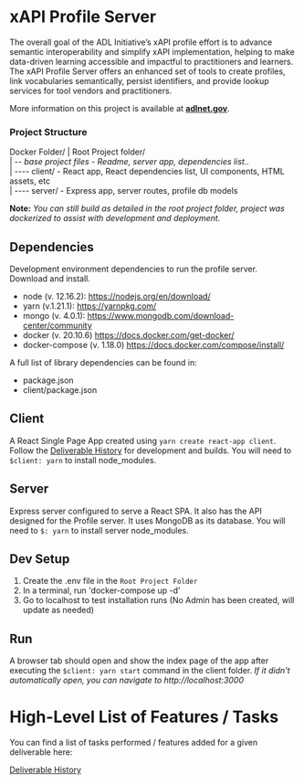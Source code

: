 # xAPI Profile Server
The overall goal of the ADL Initiative’s xAPI profile effort is to advance semantic interoperability and simplify xAPI implementation, helping to make data-driven learning accessible and impactful to practitioners and learners.  The xAPI Profile Server offers an enhanced set of tools to create profiles, link vocabularies semantically, persist identifiers, and provide lookup services for tool vendors and practitioners.

More information on this project is available at **[adlnet.gov](https://adlnet.gov/projects/xapi-profile-server/)**.

### Project Structure
Docker Folder/
| Root Project folder/  
| -- _base project files - Readme, server app, dependencies list.._  
| ---- client/ - React app, React dependencies list, UI components, HTML assets, etc  
| ---- server/ - Express app, server routes, profile db models

__Note:__ _You can still build as detailed in the root project folder, project was dockerized to assist with development and deployment._

## Dependencies
Development environment dependencies to run the profile server. Download and install.

- node (v. 12.16.2): https://nodejs.org/en/download/
- yarn (v.1.21.1): https://yarnpkg.com/
- mongo (v. 4.0.1): https://www.mongodb.com/download-center/community
- docker (v. 20.10.6) https://docs.docker.com/get-docker/
- docker-compose (v. 1.18.0) https://docs.docker.com/compose/install/

A full list of library dependencies can be found in: 
- package.json
- client/package.json

## Client
A React Single Page App created using `yarn create react-app client`. Follow the [Deliverable History](https://github.com/adlnet/profile-server/wiki/Deliverable-History) for development and builds. You will need to `$client: yarn` to install node_modules.

## Server
Express server configured to serve a React SPA. It also has the API designed for the Profile server. It uses MongoDB as its database. You will need to `$: yarn` to install server node_modules.

## Dev Setup
1. Create the .env file in the `Root Project Folder`
2. In a terminal, run 'docker-compose up -d'
3. Go to localhost to test installation runs (No Admin has been created, will update as needed)

## Run
A browser tab should open and show the index page of the app after executing the `$client: yarn start` command in the client folder. _If it didn't automatically open, you can navigate to http://localhost:3000_


# High-Level List of Features / Tasks
You can find a list of tasks performed / features added for a given deliverable here:

[Deliverable History](https://github.com/adlnet/profile-server/wiki/Deliverable-History)
